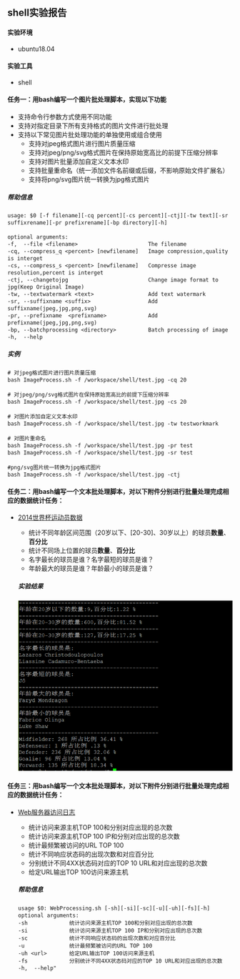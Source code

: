## shell实验报告

#### 实验环境

- ubuntu18.04

#### 实验工具

- shell

#### 任务一：用bash编写一个图片批处理脚本，实现以下功能

- 支持命令行参数方式使用不同功能
- 支持对指定目录下所有支持格式的图片文件进行批处理
- 支持以下常见图片批处理功能的单独使用或组合使用
  - 支持对jpeg格式图片进行图片质量压缩
  - 支持对jpeg/png/svg格式图片在保持原始宽高比的前提下压缩分辨率
  - 支持对图片批量添加自定义文本水印
  - 支持批量重命名（统一添加文件名前缀或后缀，不影响原始文件扩展名）
  - 支持将png/svg图片统一转换为jpg格式图片

##### 帮助信息

```
usage: $0 [-f filename][-cq percent][-cs percent][-ctj][-tw text][-sr suffixrename][-pr prefixrename][-bp directory][-h]

optional arguments:
-f,  --file <filename>                      The filename
-cq, --compress_q <percent> [newfilename]   Image compression,quality is interget
-cs, --compress_s <percent> [newfilename]   Compresse image resolution,percent is interget
-ctj, --changetojpg                         Change image format to jpg(Keep Original Image)
-tw, --textwatermark <text>                 Add text watermark
-sr, --suffixname <suffix>                  Add suffixname(jpeg,jpg,png,svg)
-pr, --prefixname  <prefixname>             Add prefixname(jpeg,jpg,png,svg)
-bp, --batchprocessing <directory>          Batch processing of image
-h,  --help
```

##### 实例

```shell
# 对jpeg格式图片进行图片质量压缩
bash ImageProcess.sh -f /workspace/shell/test.jpg -cq 20

# 对jpeg/png/svg格式图片在保持原始宽高比的前提下压缩分辨率
bash ImageProcess.sh -f /workspace/shell/test.jpg -cs 20

# 对图片添加自定义文本水印
bash ImageProcess.sh -f /workspace/shell/test.jpg -tw testworkmark

# 对图片重命名
bash ImageProcess.sh -f /workspace/shell/test.jpg -pr test
bash ImageProcess.sh -f /workspace/shell/test.jpg -sr test

#png/svg图片统一转换为jpg格式图片
bash ImageProcess.sh -f /workspace/shell/test.jpg -ctj
```



#### 任务二：用bash编写一个文本批处理脚本，对以下附件分别进行批量处理完成相应的数据统计任务：

- [2014世界杯运动员数据](http://sec.cuc.edu.cn/huangwei/course/LinuxSysAdmin/exp/chap0x04/worldcupplayerinfo.tsv)

  - 统计不同年龄区间范围（20岁以下、[20-30]、30岁以上）的球员**数量**、**百分比**
  - 统计不同场上位置的球员**数量**、**百分比**
  - 名字最长的球员是谁？名字最短的球员是谁？
  - 年龄最大的球员是谁？年龄最小的球员是谁？

  ##### 实验结果

  ![](worldresult.PNG)

#### 任务三：用bash编写一个文本批处理脚本，对以下附件分别进行批量处理完成相应的数据统计任务：

- [Web服务器访问日志](http://sec.cuc.edu.cn/huangwei/course/LinuxSysAdmin/exp/chap0x04/web_log.tsv.7z)

  - 统计访问来源主机TOP 100和分别对应出现的总次数
  - 统计访问来源主机TOP 100 IP和分别对应出现的总次数
  - 统计最频繁被访问的URL TOP 100
  - 统计不同响应状态码的出现次数和对应百分比
  - 分别统计不同4XX状态码对应的TOP 10 URL和对应出现的总次数
  - 给定URL输出TOP 100访问来源主机

  ##### 帮助信息

  ```
  usage $0: WebProcessing.sh [-sh][-si][-sc][-u][-uh][-fs][-h]
  optional arguments:
  -sh             统计访问来源主机TOP 100和分别对应出现的总次数
  -si             统计访问来源主机TOP 100 IP和分别对应出现的总次数
  -sc             统计不同响应状态码的出现次数和对应百分比
  -u              统计最频繁被访问的URL TOP 100
  -uh <url>       给定URL输出TOP 100访问来源主机
  -fs             分别统计不同4XX状态码对应的TOP 10 URL和对应出现的总次数
  -h,  --help"
  ```
